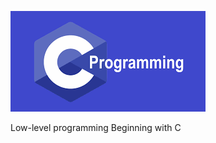 ![alt text](https://github.com/JfHarris/holbertonschool-low_level_programming/blob/master/assets/c_logo.png?raw=true)

Low-level programming
Beginning with C
